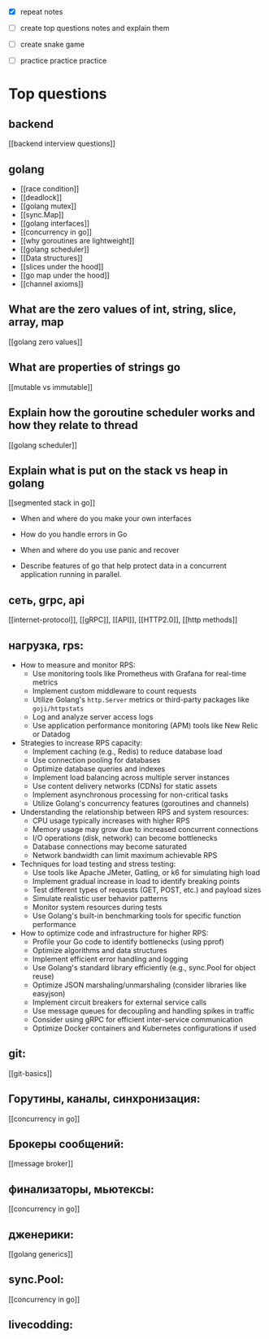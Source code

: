 - [x] repeat notes
- [ ] create top questions notes and explain them
- [ ] create snake game
- [ ] practice practice practice


# Top questions
## backend
[[backend interview questions]]

## golang
- [[race condition]]
- [[deadlock]]
- [[golang mutex]]
- [[sync.Map]]
- [[golang interfaces]]
- [[concurrency in go]]
- [[why goroutines are lightweight]]
- [[golang scheduler]]
- [[Data structures]]
- [[slices under the hood]]
- [[go map under the hood]]
- [[channel axioms]]

## What are the zero values of int, string, slice, array, map

[[golang zero values]]
## What are properties of strings go
[[mutable vs immutable]]
    
## Explain how the goroutine scheduler works and how they relate to thread
[[golang scheduler]]
    
## Explain what is put on the stack vs heap in golang
[[segmented stack in go]]
    
- When and where do you make your own interfaces
    
- How do you handle errors in Go
    
- When and where do you use panic and recover
    
- Describe features of go that help protect data in a concurrent application running in parallel.


## сеть, grpc, api
[[internet-protocol]], [[gRPC]], [[API]], [[HTTP2.0]], [[http methods]]

## нагрузка, rps:
- How to measure and monitor RPS:
    - Use monitoring tools like Prometheus with Grafana for real-time metrics
    - Implement custom middleware to count requests
    - Utilize Golang's `http.Server` metrics or third-party packages like `goji/httpstats`
    - Log and analyze server access logs
    - Use application performance monitoring (APM) tools like New Relic or Datadog
- Strategies to increase RPS capacity:
    - Implement caching (e.g., Redis) to reduce database load
    - Use connection pooling for databases
    - Optimize database queries and indexes
    - Implement load balancing across multiple server instances
    - Use content delivery networks (CDNs) for static assets
    - Implement asynchronous processing for non-critical tasks
    - Utilize Golang's concurrency features (goroutines and channels)
- Understanding the relationship between RPS and system resources:
    - CPU usage typically increases with higher RPS
    - Memory usage may grow due to increased concurrent connections
    - I/O operations (disk, network) can become bottlenecks
    - Database connections may become saturated
    - Network bandwidth can limit maximum achievable RPS
- Techniques for load testing and stress testing:
    - Use tools like Apache JMeter, Gatling, or k6 for simulating high load
    - Implement gradual increase in load to identify breaking points
    - Test different types of requests (GET, POST, etc.) and payload sizes
    - Simulate realistic user behavior patterns
    - Monitor system resources during tests
    - Use Golang's built-in benchmarking tools for specific function performance
- How to optimize code and infrastructure for higher RPS:
    - Profile your Go code to identify bottlenecks (using pprof)
    - Optimize algorithms and data structures
    - Implement efficient error handling and logging
    - Use Golang's standard library efficiently (e.g., sync.Pool for object reuse)
    - Optimize JSON marshaling/unmarshaling (consider libraries like easyjson)
    - Implement circuit breakers for external service calls
    - Use message queues for decoupling and handling spikes in traffic
    - Consider using gRPC for efficient inter-service communication
    - Optimize Docker containers and Kubernetes configurations if used

## git: 
[[git-basics]]

## Горутины, каналы, синхронизация: 
[[concurrency in go]]


## Брокеры сообщений: 
[[message broker]]

## финализаторы, мьютексы: 
[[concurrency in go]]

## дженерики: 
[[golang generics]]
## sync.Pool: 
[[concurrency in go]]

## livecodding: